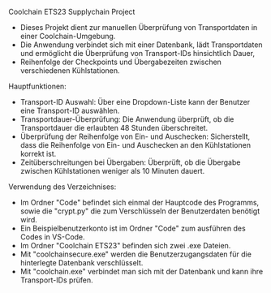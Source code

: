 Coolchain ETS23 Supplychain Project
- Dieses Projekt dient zur manuellen Überprüfung von Transportdaten in einer Coolchain-Umgebung. 
- Die Anwendung verbindet sich mit einer Datenbank, lädt Transportdaten und ermöglicht die Überprüfung von Transport-IDs hinsichtlich Dauer, 
- Reihenfolge der Checkpoints und Übergabezeiten zwischen verschiedenen Kühlstationen.

Hauptfunktionen:
- Transport-ID Auswahl: Über eine Dropdown-Liste kann der Benutzer eine Transport-ID auswählen.
- Transportdauer-Überprüfung: Die Anwendung überprüft, ob die Transportdauer die erlaubten 48 Stunden überschreitet.
- Überprüfung der Reihenfolge von Ein- und Auschecken: Sicherstellt, dass die Reihenfolge von Ein- und Auschecken an den Kühlstationen korrekt ist.
- Zeitüberschreitungen bei Übergaben: Überprüft, ob die Übergabe zwischen Kühlstationen weniger als 10 Minuten dauert.

Verwendung des Verzeichnises:
- Im Ordner "Code" befindet sich einmal der Hauptcode des Programms, sowie die "crypt.py" die zum Verschlüsseln der Benutzerdaten benötigt wird.
- Ein Beispielbenutzerkonto ist im Ordner "Code" zum ausführen des Codes in VS-Code.
- Im Ordner "Coolchain ETS23" befinden sich zwei .exe Dateien.
- Mit "coolchainsecure.exe" werden die Benutzerzugangsdaten für die hinterlegte Datenbank verschlüsselt.
- Mit "coolchain.exe" verbindet man sich mit der Datenbank und kann ihre Transport-IDs prüfen.

